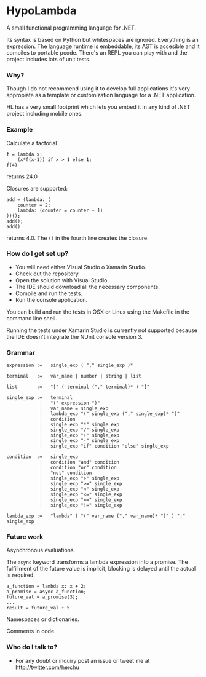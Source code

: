 # HypoLambda #

A small functional programming language for .NET.

Its syntax is based on Python but whitespaces are ignored. Everything is an expression.
The language runtime is embeddable, its AST is accesible and it compiles to portable pcode.
There's an REPL you can play with and the project includes lots of unit tests.


### Why? ###

Though I do not recommend using it to develop full applications it's very appropiate
as a template or customization language for a .NET application.

HL has a very small footprint which lets you embed it in any kind of .NET project
including mobile ones.


### Example ###

Calculate a factorial

    f = lambda x:
        (x*f(x-1)) if x > 1 else 1;
    f(4)

returns 24.0

Closures are supported:

    add = (lambda: (
        counter = 2;
        lambda: (counter = counter + 1)
    ))();
    add();
    add()

returns 4.0. The `()` in the fourth line creates the closure.


### How do I get set up? ###

* You will need either Visual Studio o Xamarin Studio.
* Check out the repository.
* Open the solution with Visual Studio.
* The IDE should download all the necessary components.
* Compile and run the tests.
* Run the console application.

You can build and run the tests in OSX or Linux using the Makefile
in the command line shell.

Running the tests under Xamarin Studio is currently not supported
because the IDE doesn't integrate the NUnit console version 3.


### Grammar ###

    expression :=   single_exp ( ";" single_exp )*

    terminal   :=   var_name | number | string | list

    list       :=   "[" ( terminal ("," terminal)* ) "]"

    single_exp :=   terminal
                |   "(" expression ")"
                |   var_name = single_exp
                |   lambda_exp "(" single_exp ("," single_exp)* ")"
                |   condition
                |   single_exp "*" single_exp
                |   single_exp "/" single_exp
                |   single_exp "+" single_exp
                |   single_exp "-" single_exp
                |   single_exp "if" condition "else" single_exp

    condition  :=   single_exp
                |   condition "and" condition
                |   condition "or" condition
                |   "not" condition
                |   single_exp ">" single_exp
                |   single_exp ">=" single_exp
                |   single_exp "<" single_exp
                |   single_exp "<=" single_exp
                |   single_exp "==" single_exp
                |   single_exp "!=" single_exp

    lambda_exp :=   "lambda" ( "(" var_name ("," var_name)* ")" ) ":" single_exp


### Future work ###

Asynchronous evaluations.

The `async` keyword transforms a lambda expression into a promise.
The fulfillment of the future value is implicit, blocking is
delayed until the actual is required.

    a_function = lambda x: x + 2;
    a_promise = async a_function;
    future_val = a_promise(3);
    ...
    result = future_val + 5

Namespaces or dictionaries.

Comments in code.


### Who do I talk to? ###

* For any doubt or inquiry post an issue or tweet me at http://twitter.com/herchu


